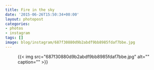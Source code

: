```yaml
---
title: Fire in the sky
date: '2015-06-26T15:50:34+00:00'
layout: photopost
categories:
- photos
- instagram
tags: []
image: blog/instagram/687f30880d9b2abdf9bb8985fdaf7bbe.jpg
---
```


<figure class="photo photo--square">
  {{< img src="687f30880d9b2abdf9bb8985fdaf7bbe.jpg" alt="" caption="" >}}

</figure>



